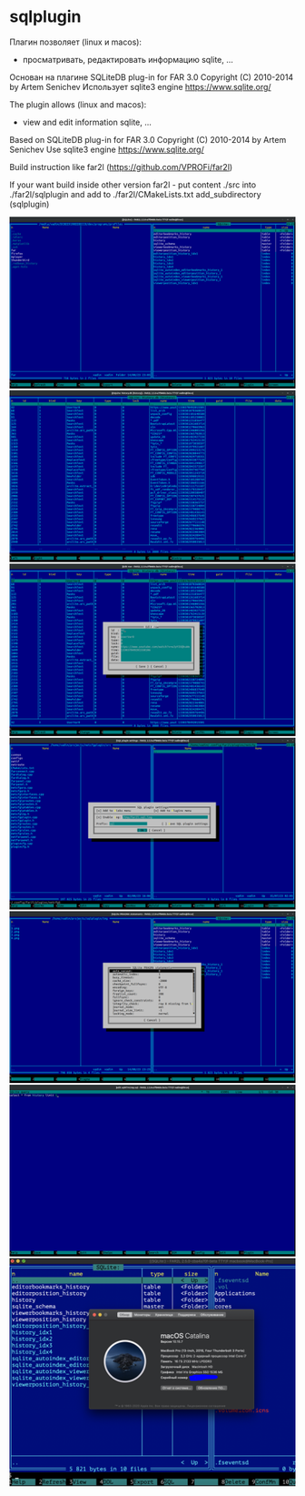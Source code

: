 # sqlplugin

Плагин позволяет (linux и macos):
 * просматривать, редактировать информацию sqlite, ...

Основан на плагине SQLiteDB plug-in for FAR 3.0 Copyright (C) 2010-2014 by Artem Senichev
Использует sqlite3 engine https://www.sqlite.org/

The plugin allows (linux and macos):
  * view and edit information sqlite, ...

Based on SQLiteDB plug-in for FAR 3.0 Copyright (C) 2010-2014 by Artem Senichev
Use sqlite3 engine https://www.sqlite.org/

Build instruction like far2l (https://github.com/VPROFi/far2l)

If your want build inside other version far2l - put content ./src into ./far2l/sqlplugin and add to ./far2l/CMakeLists.txt add_subdirectory (sqlplugin)

![](img/1.png)
![](img/2.png)
![](img/3.png)
![](img/4.png)
![](img/5.png)
![](img/6.png)
![](img/7.png)